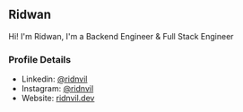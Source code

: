 ## Ridwan
Hi! I'm Ridwan, I'm a Backend Engineer & Full Stack Engineer

### Profile Details
- Linkedin: [@ridnvil](https://linkedin.com/in/rid-wan-57047b137)
- Instagram: [@ridnvil](https://instagram.com/rid.nvil17)
- Website: [ridnvil.dev](https://ridnvil.dev)

